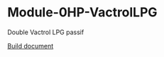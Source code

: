 # Module-0HP-VactrolLPG

Double Vactrol LPG passif


[Build document](https://htmlpreview.github.io/?https://github.com/jojo-monk/Module-0HP-VactrolLPG/blob/ibom.html)

